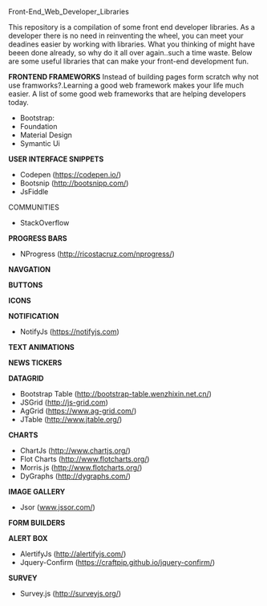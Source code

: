 Front-End_Web_Developer_Libraries

This repository is a compilation of some front end developer libraries. As a developer there is no need in reinventing the wheel, you can meet your deadines easier by working with libraries. What you thinking of might have beeen done already, so why do it all over again..such a time waste. Below are some useful libraries that can make your front-end development fun.

**FRONTEND FRAMEWORKS**
Instead of building pages form scratch  why not use framworks?.Learning a good web framework makes your life much easier. A list of some good web frameworks that are helping developers today.

- Bootstrap:
- Foundation
- Material Design
- Symantic Ui

**USER INTERFACE SNIPPETS** 
   
- Codepen (https://codepen.io/)
- Bootsnip (http://bootsnipp.com/)
- JsFiddle

COMMUNITIES
- StackOverflow

**PROGRESS BARS**
- NProgress (http://ricostacruz.com/nprogress/)

**NAVGATION**

**BUTTONS**

**ICONS**

**NOTIFICATION**
- NotifyJs (https://notifyjs.com)


**TEXT ANIMATIONS**

**NEWS TICKERS**

**DATAGRID**
- Bootstrap Table (http://bootstrap-table.wenzhixin.net.cn/)
- JSGrid (http://js-grid.com)
- AgGrid (https://www.ag-grid.com/)
- JTable (http://www.jtable.org/)

**CHARTS**
- ChartJs (http://www.chartjs.org/)
- Flot Charts (http://www.flotcharts.org/)
- Morris.js (http://www.flotcharts.org/)
- DyGraphs (http://dygraphs.com/)

**IMAGE GALLERY**
- Jsor (www.jssor.com/)

**FORM BUILDERS**

**ALERT BOX**
- AlertifyJs (http://alertifyjs.com/)
- Jquery-Confirm (https://craftpip.github.io/jquery-confirm/)

**SURVEY**
- Survey.js (http://surveyjs.org/)
